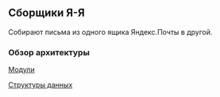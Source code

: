 ## Сборщики Я-Я

Собирают письма из одного ящика Яндекс.Почты в другой.

### Обзор архитектуры

[Модули](doc/modules.md)

[Структуры данных](doc/datatypes.md)

